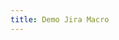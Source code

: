 ```yaml
---
title: Demo Jira Macro
---
```


<!-- markdownlint-disable MD033 -->

<ConfluencePage v-bind:metadata="false" v-bind:switchTheme="false" type='title' pageId='28278785'/>
